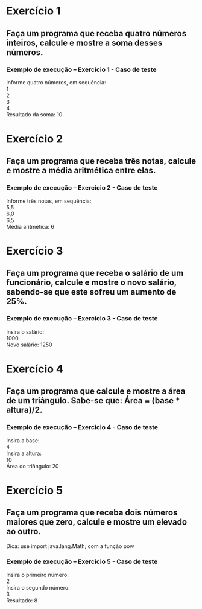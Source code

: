 # Exercício 1

## Faça um programa que receba quatro números inteiros, calcule e mostre a soma desses números.

### Exemplo de execução – Exercício 1 - Caso de teste

Informe quatro números, em sequência:<br>
1<br>
2<br>
3<br>
4<br>
Resultado da soma: 10<br>

# Exercício 2

## Faça um programa que receba três notas, calcule e mostre a média aritmética entre elas.

### Exemplo de execução – Exercício 2 - Caso de teste
Informe três notas, em sequência:<br>
5,5<br>
6,0<br>
6,5<br>
Média aritmética: 6<br>

# Exercício 3

## Faça um programa que receba o salário de um funcionário, calcule e mostre o novo salário, sabendo-se que este sofreu um aumento de 25%.

### Exemplo de execução – Exercício 3 - Caso de teste
Insira o salário:<br>
1000<br>
Novo salário: 1250<br>

# Exercício 4

## Faça um programa que calcule e mostre a área de um triângulo. Sabe-se que: Área = (base * altura)/2.

### Exemplo de execução – Exercício 4 - Caso de teste
Insira a base:<br>
4<br>
Insira a altura:<br>
10<br>
Área do triângulo: 20<br>

# Exercício 5

## Faça um programa que receba dois números maiores que zero, calcule e mostre um elevado ao outro.
Dica: use import java.lang.Math; com a função pow

### Exemplo de execução – Exercício 5 - Caso de teste
Insira o primeiro número:<br>
2<br>
Insira o segundo número:<br>
3<br>
Resultado: 8<br>

